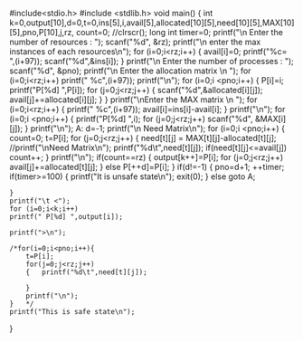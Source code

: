 #include<stdio.h>
#include <stdlib.h>
void main() 
{
	int k=0,output[10],d=0,t=0,ins[5],i,avail[5],allocated[10][5],need[10][5],MAX[10][5],pno,P[10],j,rz, count=0;
	//clrscr();
	long int timer=0;
	printf("\n Enter the number of resources : ");
	scanf("%d", &rz);
	printf("\n enter the max instances of each resources\n");
	for (i=0;i<rz;i++) {
		avail[i]=0;
		printf("%c= ",(i+97));
		scanf("%d",&ins[i]);
	}
	printf("\n Enter the number of processes : ");
	scanf("%d", &pno);
	printf("\n Enter the allocation matrix \n     ");
	for (i=0;i<rz;i++)
	printf(" %c",(i+97));
	printf("\n");
	for (i=0;i <pno;i++) {
		P[i]=i;
		printf("P[%d]  ",P[i]);
		for (j=0;j<rz;j++) {
			scanf("%d",&allocated[i][j]);
			avail[j]+=allocated[i][j];
		}
	}
	printf("\nEnter the MAX matrix \n     ");
	for (i=0;i<rz;i++) {
		printf(" %c",(i+97));
		avail[i]=ins[i]-avail[i];
	}
	printf("\n");
	for (i=0;i <pno;i++) {
		printf("P[%d]  ",i);
		for (j=0;j<rz;j++)
		 scanf("%d", &MAX[i][j]);
	}
	printf("\n");
	A: d=-1;
	printf("\n Need Matrix\n");
	for (i=0;i <pno;i++) {
		count=0;
		t=P[i];
		for (j=0;j<rz;j++) {
			need[t][j] = MAX[t][j]-allocated[t][j];
 			//printf("\nNeed Matrix\n");
			printf("%d\t",need[t][j]);
			if(need[t][j]<=avail[j])
			 count++;
		}
		printf("\n");
		if(count==rz) {
			output[k++]=P[i];
			for (j=0;j<rz;j++)
			avail[j]+=allocated[t][j];
		} else
		 P[++d]=P[i];
	}
	if(d!=-1) {
		pno=d+1;
		++timer;
		if(timer>=100)
		{
			printf("It is unsafe state\n");
			exit(0);
		}
		else
				goto A;
		
	}
	printf("\t <");
	for (i=0;i<k;i++)
	printf(" P[%d] ",output[i]);
	
	printf(">\n");
	
	/*for(i=0;i<pno;i++){
		t=P[i];
		for(j=0;j<rz;j++)
		{	printf("%d\t",need[t][j]);
		
		}
		printf("\n");
	}	*/
	printf("This is safe state\n");
		
}
